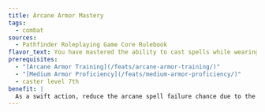 ```yaml
---
title: Arcane Armor Mastery
tags:
  - combat
sources:
  - Pathfinder Roleplaying Game Core Rulebook
flavor_text: You have mastered the ability to cast spells while wearing armor.
prerequisites:
  - "[Arcane Armor Training](/feats/arcane-armor-training/)"
  - "[Medium Armor Proficiency](/feats/medium-armor-proficiency/)"
  - caster level 7th
benefit: |
  As a swift action, reduce the arcane spell failure chance due to the armor you are wearing by 20% for any spells you cast this round. This bonus replaces, and does not stack with, the bonus granted by [Arcane Armor Training](/feats/arcane-armor-training/).
---
```


